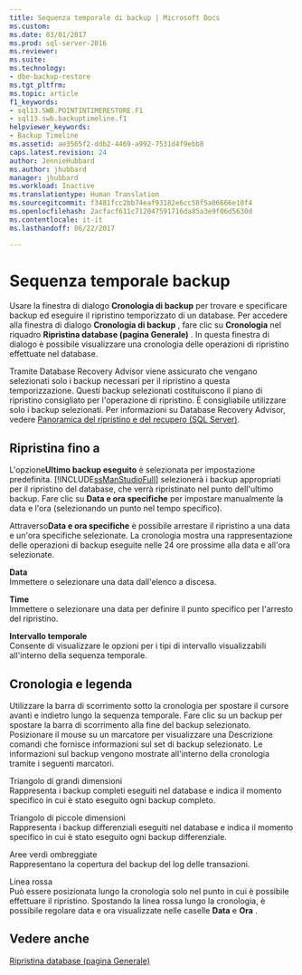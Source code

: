 ```yaml
---
title: Sequenza temporale di backup | Microsoft Docs
ms.custom: 
ms.date: 03/01/2017
ms.prod: sql-server-2016
ms.reviewer: 
ms.suite: 
ms.technology:
- dbe-backup-restore
ms.tgt_pltfrm: 
ms.topic: article
f1_keywords:
- sql13.SWB.POINTINTIMERESTORE.F1
- sql13.swb.backuptimeline.f1
helpviewer_keywords:
- Backup Timeline
ms.assetid: ae3565f2-ddb2-4469-a992-7531d4f9ebb8
caps.latest.revision: 24
author: JennieHubbard
ms.author: jhubbard
manager: jhubbard
ms.workload: Inactive
ms.translationtype: Human Translation
ms.sourcegitcommit: f3481fcc2bb74eaf93182e6cc58f5a06666e10f4
ms.openlocfilehash: 2acfacf611c712047591716da85a3e9f06d5630d
ms.contentlocale: it-it
ms.lasthandoff: 06/22/2017

---
```

# <a name="backup-timeline"></a>Sequenza temporale backup
  Usare la finestra di dialogo **Cronologia di backup** per trovare e specificare backup ed eseguire il ripristino temporizzato di un database. Per accedere alla finestra di dialogo **Cronologia di backup** , fare clic su **Cronologia** nel riquadro **Ripristina database (pagina Generale)** . In questa finestra di dialogo è possibile visualizzare una cronologia delle operazioni di ripristino effettuate nel database.  
  
 Tramite Database Recovery Advisor viene assicurato che vengano selezionati solo i backup necessari per il ripristino a questa temporizzazione. Questi backup selezionati costituiscono il piano di ripristino consigliato per l'operazione di ripristino. È consigliabile utilizzare solo i backup selezionati. Per informazioni su Database Recovery Advisor, vedere [Panoramica del ripristino e del recupero &#40;SQL Server&#41;](../../relational-databases/backup-restore/restore-and-recovery-overview-sql-server.md).  
  
## <a name="restore-to"></a>Ripristina fino a  
 L'opzione**Ultimo backup eseguito** è selezionata per impostazione predefinita. [!INCLUDE[ssManStudioFull](../../includes/ssmanstudiofull-md.md)] selezionerà i backup appropriati per il ripristino del database, che verrà ripristinato nel punto dell'ultimo backup. Fare clic su **Data e ora specifiche** per impostare manualmente la data e l'ora (selezionando un punto nel tempo specifico).  
  
 Attraverso**Data e ora specifiche** è possibile arrestare il ripristino a una data e un'ora specifiche selezionate. La cronologia mostra una rappresentazione delle operazioni di backup eseguite nelle 24 ore prossime alla data e all'ora selezionate.  
  
 **Data**  
 Immettere o selezionare una data dall'elenco a discesa.  
  
 **Time**  
 Immettere o selezionare una data per definire il punto specifico per l'arresto del ripristino.  
  
 **Intervallo temporale**  
 Consente di visualizzare le opzioni per i tipi di intervallo visualizzabili all'interno della sequenza temporale.  
  
## <a name="timeline-and-legend"></a>Cronologia e legenda  
 Utilizzare la barra di scorrimento sotto la cronologia per spostare il cursore avanti e indietro lungo la sequenza temporale. Fare clic su un backup per spostare la barra di scorrimento alla fine del backup selezionato. Posizionare il mouse su un marcatore per visualizzare una Descrizione comandi che fornisce informazioni sul set di backup selezionato. Le informazioni sul backup vengono mostrate all'interno della cronologia tramite i seguenti marcatori.  
  
 Triangolo di grandi dimensioni  
 Rappresenta i backup completi eseguiti nel database e indica il momento specifico in cui è stato eseguito ogni backup completo.  
  
 Triangolo di piccole dimensioni  
 Rappresenta i backup differenziali eseguiti nel database e indica il momento specifico in cui è stato eseguito ogni backup differenziale.  
  
 Aree verdi ombreggiate  
 Rappresentano la copertura del backup del log delle transazioni.  
  
 Linea rossa  
 Può essere posizionata lungo la cronologia solo nel punto in cui è possibile effettuare il ripristino. Spostando la linea rossa lungo la cronologia, è possibile regolare data e ora visualizzate nelle caselle **Data** e **Ora** .  
  
## <a name="see-also"></a>Vedere anche  
 [Ripristina database &#40;pagina Generale&#41;](../../relational-databases/backup-restore/restore-database-general-page.md)  
  
  

